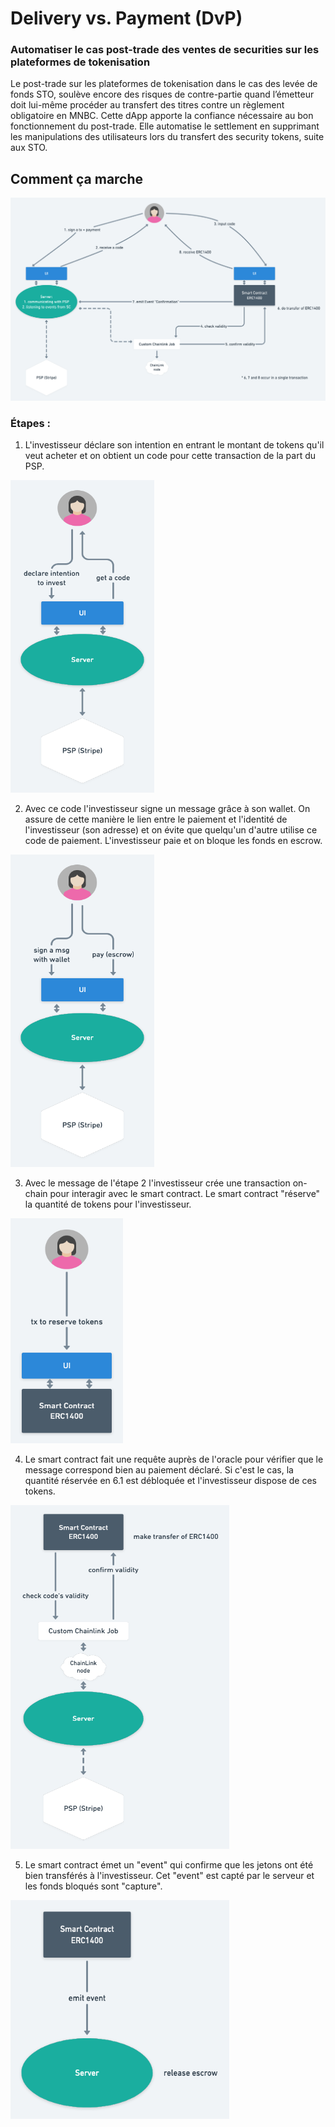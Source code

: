 # Delivery vs. Payment (DvP)

### Automatiser le cas post-trade des ventes de securities sur les plateformes de tokenisation

Le post-trade sur les plateformes de tokenisation dans le cas des levée de fonds STO,
soulève encore des risques de contre-partie quand l’émetteur doit lui-même procéder au transfert des titres contre un règlement obligatoire en MNBC.
Cette dApp apporte la confiance nécessaire au bon fonctionnement du post-trade.
Elle automatise le settlement en supprimant les manipulations des utilisateurs lors du transfert des security tokens, suite aux STO.

## Comment ça marche
![General scheme](https://github.com/brozorec/ERC1400-delivery-vs-payment/blob/main/images/general.png)

### Étapes :

1. L'investisseur déclare son intention en entrant le montant de tokens qu'il veut acheter et on obtient un code pour cette transaction de la part du PSP.
<img src="https://github.com/brozorec/ERC1400-delivery-vs-payment/blob/main/images/step1.png" height="500px" width="230px"/>

2. Avec ce code l'investisseur signe un message grâce à son wallet.
On assure de cette manière le lien entre le paiement et l'identité de l'investisseur (son adresse) et on évite que quelqu'un d'autre utilise ce code de paiement.
L'investisseur paie et on bloque les fonds en escrow.
<img src="https://github.com/brozorec/ERC1400-delivery-vs-payment/blob/main/images/step2.png" height="500px" width="230px"/>

3. Avec le message de l'étape 2 l'investisseur crée une transaction on-chain pour interagir avec le smart contract. 
Le smart contract "réserve" la quantité de tokens pour l'investisseur.
<img src="https://github.com/brozorec/ERC1400-delivery-vs-payment/blob/main/images/step3.png" height="360px" width="180px"/>

4. Le smart contract fait une requête auprès de l'oracle pour vérifier que le message correspond bien au paiement déclaré.
Si c'est le cas, la quantité réservée en 6.1 est débloquée et l'investisseur dispose de ces tokens.
<img src="https://github.com/brozorec/ERC1400-delivery-vs-payment/blob/main/images/step4.png" height="550px" width="350px"/>

5. Le smart contract émet un "event" qui confirme que les jetons ont été bien transférés à l'investisseur.
Cet "event" est capté par le serveur et les fonds bloqués sont "capture".
<img src="https://github.com/brozorec/ERC1400-delivery-vs-payment/blob/main/images/step5.png" height="350px" width="350px"/>
